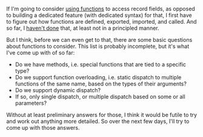 If I'm going to consider [using functions](/daily/2025-06-09) to access record
fields, as opposed to building a dedicated feature (with dedicated syntax) for
that, I first have to figure out how functions are defined, exported, imported,
and called. And so far, I [haven't done](/daily/2025-06-10) that, at least not
in a principled manner.

But I think, before we can even get to that, there are some basic questions
about functions to consider. This list is probably incomplete, but it's what
I've come up with of so far:

- Do we have methods, i.e. special functions that are tied to a specific type?
- Do we support function overloading, i.e. static dispatch to multiple functions
  of the same name, based on the types of their arguments?
- Do we support dynamic dispatch?
- If so, only single dispatch, or multiple dispatch based on some or all
  parameters?

Without at least preliminary answers for those, I think it would be futile to
try and work out anything more detailed. So over the next few days, I'll try to
come up with those answers.
